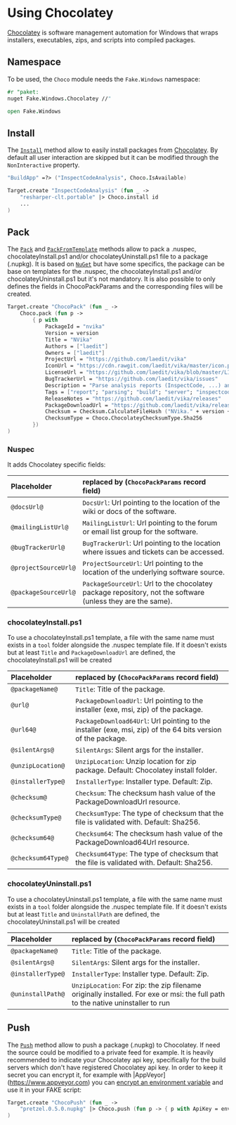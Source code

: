 # Using Chocolatey

[Chocolatey](https://chocolatey.org/) is software management automation for Windows that wraps installers, executables, zips, 
and scripts into compiled packages.

## Namespace

To be used, the `Choco` module needs the `Fake.Windows` namespace:

```fsharp
#r "paket:
nuget Fake.Windows.Chocolatey //"

open Fake.Windows
```

## Install

The [`Install`](apidocs/v5/fake-choco.html) method allow to easily install packages from [Chocolatey](https://chocolatey.org).
By default all user interaction are skipped but it can be modified through the `NonInteractive` property.

```fsharp
"BuildApp" =?> ("InspectCodeAnalysis", Choco.IsAvailable)

Target.create "InspectCodeAnalysis" (fun _ ->
    "resharper-clt.portable" |> Choco.install id
    ...
)
```

## Pack

The [`Pack`](apidocs/v5/fake-choco.html) and [`PackFromTemplate`](apidocs/v5/fake-choco.html) methods allow to pack a .nuspec, chocolateyInstall.ps1 and/or chocolateyUninstall.ps1 file to a package (.nupkg).
It is based on [`NuGet`](create-nuget-package.html) but have some specifics, the package can be base on templates for the .nuspec, the chocolateyInstall.ps1 and/or chocolateyUninstall.ps1 but it's not mandatory.
It is also possible to only defines the fields in ChocoPackParams and the corresponding files will be created.

```fsharp
Target.create "ChocoPack" (fun _ ->
    Choco.pack (fun p ->
        { p with
            PackageId = "nvika"
            Version = version
            Title = "NVika"
            Authors = ["laedit"]
            Owners = ["laedit"]
            ProjectUrl = "https://github.com/laedit/vika"
            IconUrl = "https://cdn.rawgit.com/laedit/vika/master/icon.png"
            LicenseUrl = "https://github.com/laedit/vika/blob/master/LICENSE"
            BugTrackerUrl = "https://github.com/laedit/vika/issues"
            Description = "Parse analysis reports (InspectCode, ...) and send messages to build server or console."
            Tags = ["report"; "parsing"; "build"; "server"; "inspectcode"]
            ReleaseNotes = "https://github.com/laedit/vika/releases"
            PackageDownloadUrl = "https://github.com/laedit/vika/releases/download/" + tag + "/NVika." + version + ".zip"
            Checksum = Checksum.CalculateFileHash ("NVika." + version + ".zip")
            ChecksumType = Choco.ChocolateyChecksumType.Sha256
        })
)
```

### Nuspec
It adds Chocolatey specific fields:

Placeholder | replaced by (`ChocoPackParams` record field)
:--- | :---
`@docsUrl@` | `DocsUrl`: Url pointing to the location of the wiki or docs of the software.
`@mailingListUrl@` | `MailingListUrl`: Url pointing to the forum or email list group for the software.
`@bugTrackerUrl@` | `BugTrackerUrl`: Url pointing to the location where issues and tickets can be accessed.
`@projectSourceUrl@` | `ProjectSourceUrl`: Url pointing to the location of the underlying software source.
`@packageSourceUrl@` | `PackageSourceUrl`: Url to the chocolatey package repository, not the software (unless they are the same).

### chocolateyInstall.ps1
To use a chocolateyInstall.ps1 template, a file with the same name must exists in a `tool` folder alongside the .nuspec template file.
If it doesn't exists but at least `Title` and `PackageDownloadUrl` are defined, the chocolateyInstall.ps1 will be created

Placeholder | replaced by (`ChocoPackParams` record field)
:--- | :---
`@packageName@` | `Title`: Title of the package.
`@url@` | `PackageDownloadUrl`: Url pointing to the installer (exe, msi, zip) of the package.
`@url64@` | `PackageDownload64Url`: Url pointing to the installer (exe, msi, zip) of the 64 bits version of the package.
`@silentArgs@` | `SilentArgs`: Silent args for the installer.
`@unzipLocation@` | `UnzipLocation`: Unzip location for zip package. Default: Chocolatey install folder.
`@installerType@` | `InstallerType`: Installer type. Default: Zip.
`@checksum@` | `Checksum`: The checksum hash value of the PackageDownloadUrl resource.
`@checksumType@` | `ChecksumType`: The type of checksum that the file is validated with. Default: Sha256.
`@checksum64@` | `Checksum64`: The checksum hash value of the PackageDownload64Url resource.
`@checksum64Type@` | `Checksum64Type`: The type of checksum that the file is validated with. Default: Sha256.

### chocolateyUninstall.ps1
To use a chocolateyUninstall.ps1 template, a file with the same name must exists in a `tool` folder alongside the .nuspec template file.
If it doesn't exists but at least `Title` and `UninstallPath` are defined, the chocolateyUninstall.ps1 will be created

Placeholder | replaced by (`ChocoPackParams` record field)
:--- | :---
`@packageName@` | `Title`: Title of the package.
`@silentArgs@` | `SilentArgs`: Silent args for the installer.
`@installerType@` | `InstallerType`: Installer type. Default: Zip.
`@uninstallPath@` | `UnzipLocation`: For zip: the zip filename originally installed. For exe or msi: the full path to the native uninstaller to run

## Push

The [`Push`](apidocs/v5/fake-choco.html) method allow to push a package (.nupkg) to Chocolatey.
If need the source could be modified to a private feed for example.
It is heavily recommended to indicate your Chocolatey api key, specifically for the build servers which don't have registered Chocolatey api key.
In order to keep it secret you can encrypt it, for example with |AppVeyor](https://www.appveyor.com) you can [encrypt an environment variable](https://www.appveyor.com/docs/build-configuration#secure-variables) and use it in your FAKE script:

```fsharp
Target.create "ChocoPush" (fun _ ->
    "pretzel.0.5.0.nupkg" |> Choco.push (fun p -> { p with ApiKey = environVar myChocolateyApiKey })
)
```
